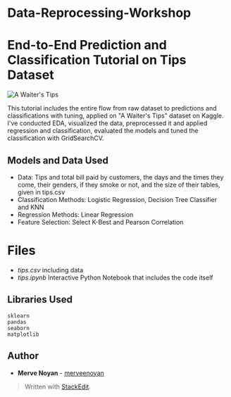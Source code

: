 # Data-Reprocessing-Workshop


# End-to-End Prediction and Classification Tutorial on Tips Dataset
![A Waiter's Tips](https://images-wixmp-ed30a86b8c4ca887773594c2.wixmp.com/f/05df8cc2-4413-4a7c-93c7-dbf7991b18a7/ddxyf0d-44c7e112-9fa3-46f2-9f70-a9af10326667.png/v1/fill/w_1079,h_537,q_80,strp/a_waiters__tips_by_markdownimgmn_ddxyf0d-fullview.jpg?token=eyJ0eXAiOiJKV1QiLCJhbGciOiJIUzI1NiJ9.eyJzdWIiOiJ1cm46YXBwOiIsImlzcyI6InVybjphcHA6Iiwib2JqIjpbW3siaGVpZ2h0IjoiPD01MzciLCJwYXRoIjoiXC9mXC8wNWRmOGNjMi00NDEzLTRhN2MtOTNjNy1kYmY3OTkxYjE4YTdcL2RkeHlmMGQtNDRjN2UxMTItOWZhMy00NmYyLTlmNzAtYTlhZjEwMzI2NjY3LnBuZyIsIndpZHRoIjoiPD0xMDc5In1dXSwiYXVkIjpbInVybjpzZXJ2aWNlOmltYWdlLm9wZXJhdGlvbnMiXX0.EXIAv4nm9B2xi2mbcZ52n58rfPGsiQeldOQ0Bj7fahY)

This tutorial includes the entire flow from raw dataset to predictions and classifications with tuning, applied on "A Waiter's Tips" dataset on Kaggle. I've conducted EDA, visualized the data, preprocessed it and applied regression and classification, evaluated the models and tuned the classification with GridSearchCV.

## Models and Data Used

-   Data: Tips and total bill paid by customers, the days and the times they come, their genders, if they smoke or not, and the size of their tables, given in tips.csv
-   Classification Methods: Logistic Regression, Decision Tree Classifier and KNN
- Regression Methods: Linear Regression
- Feature Selection: Select K-Best and Pearson Correlation

# Files

- *tips.csv* including data
- *tips.ipynb* Interactive Python Notebook that includes the code itself

## Libraries Used

    sklearn
    pandas
    seaborn
    matplotlib


## Author

-   **Merve Noyan**  - [merveenoyan](https://github.com/merveenoyan)

> Written with [StackEdit](https://stackedit.io/).
